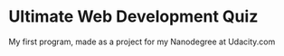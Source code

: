 # Ultimate Web Development Quiz
My first program, made as a project for my Nanodegree at Udacity.com
